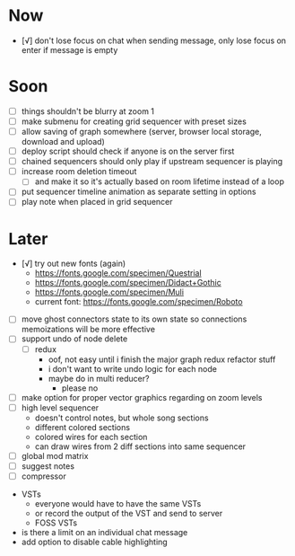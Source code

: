 # Now
- [√] don't lose focus on chat when sending message, only lose focus on enter if message is empty
	
# Soon
- [ ] things shouldn't be blurry at zoom 1
- [ ] make submenu for creating grid sequencer with preset sizes
- [ ] allow saving of graph somewhere (server, browser local storage, download and upload)
- [ ] deploy script should check if anyone is on the server first
- [ ] chained sequencers should only play if upstream sequencer is playing
- [ ] increase room deletion timeout
	- [ ] and make it so it's actually based on room lifetime instead of a loop
- [ ] put sequencer timeline animation as separate setting in options
- [ ] play note when placed in grid sequencer

# Later
- [√] try out new fonts (again)
	- https://fonts.google.com/specimen/Questrial
	- https://fonts.google.com/specimen/Didact+Gothic
	- https://fonts.google.com/specimen/Muli
	- current font: https://fonts.google.com/specimen/Roboto
- [ ] move ghost connectors state to its own state so connections memoizations will be more effective
- [ ] support undo of node delete
	- [ ] redux
		- oof, not easy until i finish the major graph redux refactor stuff
		- i don't want to write undo logic for each node
		- maybe do in multi reducer?
			- please no
- [ ] make option for proper vector graphics regarding on zoom levels
- [ ] high level sequencer
	- doesn't control notes, but whole song sections
	- different colored sections
	- colored wires for each section
	- can draw wires from 2 diff sections into same sequencer
- [ ] global mod matrix
- [ ] suggest notes
- [ ] compressor
- VSTs
	- everyone would have to have the same VSTs
	- or record the output of the VST and send to server
	- FOSS VSTs
- is there a limit on an individual chat message
- add option to disable cable highlighting

